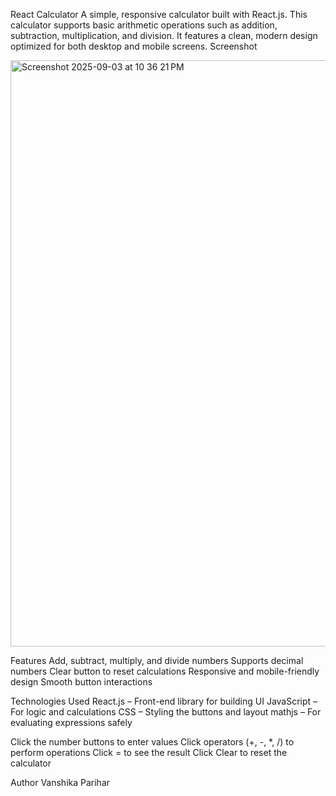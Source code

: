 React Calculator
A simple, responsive calculator built with React.js. This calculator supports basic arithmetic operations such as addition, subtraction, multiplication, and division.
It features a clean, modern design optimized for both desktop and mobile screens.
Screenshot

<img width="1680" height="938" alt="Screenshot 2025-09-03 at 10 36 21 PM" src="https://github.com/user-attachments/assets/70632739-673c-4e9b-b065-fada030893e2" />

Features
Add, subtract, multiply, and divide numbers
Supports decimal numbers
Clear button to reset calculations
Responsive and mobile-friendly design
Smooth button interactions


Technologies Used
React.js – Front-end library for building UI
JavaScript – For logic and calculations
CSS – Styling the buttons and layout
mathjs – For evaluating expressions safely

Click the number buttons to enter values
Click operators (+, -, *, /) to perform operations
Click = to see the result
Click Clear to reset the calculator

Author
Vanshika Parihar
